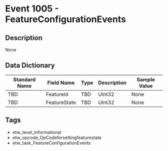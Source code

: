 # Event 1005 - FeatureConfigurationEvents

## Description
None

## Data Dictionary
|Standard Name|Field Name|Type|Description|Sample Value|
|---|---|---|---|---|
|TBD|FeatureId|TBD|UInt32|None|None|
|TBD|FeatureState|TBD|UInt32|None|None|

## Tags
* etw_level_Informational
* etw_opcode_OpCodeforsettingfeaturestate
* etw_task_FeatureConfigurationEvents